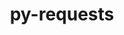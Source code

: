 ---
title: "py-requests"
layout: cache
categories: [package, develop]
meta: {"compilers": ["apple-clang@=16.0.0", "gcc@=11.1.0", "gcc@=11.4.0", "gcc@=13.2.0", "gcc@=7.3.1", "gcc@=9.4.0", "oneapi@=2024.2.1"], "num_specs": 158, "num_specs_by_stack": {"aws-isc": 1, "aws-isc-aarch64": 1, "data-vis-sdk": 6, "e4s": 24, "e4s-neoverse-v2": 17, "e4s-neoverse_v1": 15, "e4s-oneapi": 35, "e4s-power": 5, "ml-darwin-aarch64-mps": 6, "ml-linux-aarch64-cpu": 24, "ml-linux-aarch64-cuda": 24, "ml-linux-x86_64-cpu": 24, "ml-linux-x86_64-cuda": 24, "ml-linux-x86_64-rocm": 18, "root": 158}, "oss": ["amzn2", "sequoia", "ubuntu20.04", "ubuntu22.04", "ubuntu24.04"], "platforms": ["darwin", "linux"], "stacks": ["aws-isc", "aws-isc-aarch64", "data-vis-sdk", "e4s", "e4s-neoverse-v2", "e4s-neoverse_v1", "e4s-oneapi", "e4s-power", "ml-darwin-aarch64-mps", "ml-linux-aarch64-cpu", "ml-linux-aarch64-cuda", "ml-linux-x86_64-cpu", "ml-linux-x86_64-cuda", "ml-linux-x86_64-rocm", "root"], "targets": ["aarch64", "neoverse_v1", "neoverse_v2", "ppc64le", "x86_64_v3"], "versions": ["2.32.3"]}
spec_details: [{"compiler": "gcc@=11.4.0", "hash": "22qqkxc5n54hpgm7qilo6wixyyr5ikqd", "os": "ubuntu22.04", "platform": "linux", "size": "-", "stacks": ["e4s", "root"], "target": "x86_64_v3", "variants": ["build_system=python_pip", "~socks"], "versions": ["2.32.3"]}, {"compiler": "gcc@=11.4.0", "hash": "24lhwohvh74gymjs4lbeb656kohkkudr", "os": "ubuntu22.04", "platform": "linux", "size": "-", "stacks": ["e4s-neoverse_v1", "root"], "target": "neoverse_v1", "variants": ["build_system=python_pip", "~socks"], "versions": ["2.32.3"]}, {"compiler": "gcc@=13.2.0", "hash": "2iwd32bdvfpem7c6uiidm4cctgc33iuz", "os": "ubuntu24.04", "platform": "linux", "size": "-", "stacks": ["ml-linux-x86_64-cpu", "ml-linux-x86_64-cuda", "ml-linux-x86_64-rocm", "root"], "target": "x86_64_v3", "variants": ["build_system=python_pip", "~socks"], "versions": ["2.32.3"]}, {"compiler": "gcc@=11.4.0", "hash": "2jqusddzqibbljm3spavbmvjfd6jo4fu", "os": "ubuntu22.04", "platform": "linux", "size": "-", "stacks": ["e4s-neoverse-v2", "root"], "target": "neoverse_v2", "variants": ["build_system=python_pip", "~socks"], "versions": ["2.32.3"]}, {"compiler": "gcc@=11.1.0", "hash": "2ju4gwcefsjseyxvl7ph5q3sbraidzvc", "os": "ubuntu20.04", "platform": "linux", "size": "-", "stacks": ["data-vis-sdk", "root"], "target": "x86_64_v3", "variants": ["build_system=python_pip", "~socks"], "versions": ["2.32.3"]}, {"compiler": "gcc@=9.4.0", "hash": "2k56jlmukpl4kxyv37d5mak3iupsma5q", "os": "ubuntu20.04", "platform": "linux", "size": "-", "stacks": ["e4s-power", "root"], "target": "ppc64le", "variants": ["build_system=python_pip", "~socks"], "versions": ["2.32.3"]}, {"compiler": "gcc@=11.4.0", "hash": "2txur4q3c3o5h73uubrlzye4ig2ibanq", "os": "ubuntu22.04", "platform": "linux", "size": "-", "stacks": ["e4s", "root"], "target": "x86_64_v3", "variants": ["build_system=python_pip", "~socks"], "versions": ["2.32.3"]}, {"compiler": "apple-clang@=16.0.0", "hash": "2ykqegzrpw5oberxk5ord64tuso44qyk", "os": "sequoia", "platform": "darwin", "size": "-", "stacks": ["ml-darwin-aarch64-mps", "root"], "target": "aarch64", "variants": ["build_system=python_pip", "~socks"], "versions": ["2.32.3"]}, {"compiler": "gcc@=11.4.0", "hash": "3aptem6ul67flxwoz2nicrf7ntxxa4jm", "os": "ubuntu22.04", "platform": "linux", "size": "-", "stacks": ["e4s", "root"], "target": "x86_64_v3", "variants": ["build_system=python_pip", "~socks"], "versions": ["2.32.3"]}, {"compiler": "gcc@=13.2.0", "hash": "3ensrgemouixqv6eekxos6i4nt6ezexz", "os": "ubuntu24.04", "platform": "linux", "size": "-", "stacks": ["ml-linux-x86_64-cpu", "ml-linux-x86_64-cuda", "ml-linux-x86_64-rocm", "root"], "target": "x86_64_v3", "variants": ["build_system=python_pip", "~socks"], "versions": ["2.32.3"]}, {"compiler": "gcc@=13.2.0", "hash": "3fhio6ytj4qfsljnu6op7b6c4vy2o5xs", "os": "ubuntu24.04", "platform": "linux", "size": "-", "stacks": ["ml-linux-aarch64-cpu", "ml-linux-aarch64-cuda", "root"], "target": "aarch64", "variants": ["build_system=python_pip", "~socks"], "versions": ["2.32.3"]}, {"compiler": "oneapi@=2024.2.1", "hash": "3vohzv23r73rs5mascpmukscmw46dv7r", "os": "ubuntu22.04", "platform": "linux", "size": "-", "stacks": ["e4s-oneapi", "root"], "target": "x86_64_v3", "variants": ["build_system=python_pip", "~socks"], "versions": ["2.32.3"]}, {"compiler": "gcc@=13.2.0", "hash": "3ybnngjhia5rkn4aabxxizhitb2srp3m", "os": "ubuntu24.04", "platform": "linux", "size": "-", "stacks": ["ml-linux-aarch64-cpu", "ml-linux-aarch64-cuda", "root"], "target": "aarch64", "variants": ["build_system=python_pip", "~socks"], "versions": ["2.32.3"]}, {"compiler": "gcc@=13.2.0", "hash": "4uevmybr5nfsamrhvlzxuhycxop5gwjy", "os": "ubuntu24.04", "platform": "linux", "size": "-", "stacks": ["ml-linux-aarch64-cpu", "ml-linux-aarch64-cuda", "root"], "target": "aarch64", "variants": ["build_system=python_pip", "~socks"], "versions": ["2.32.3"]}, {"compiler": "gcc@=11.4.0", "hash": "4yumyawqsldsn3easismnnmqbjqq4fez", "os": "ubuntu22.04", "platform": "linux", "size": "-", "stacks": ["e4s-neoverse_v1", "root"], "target": "neoverse_v1", "variants": ["build_system=python_pip", "~socks"], "versions": ["2.32.3"]}, {"compiler": "gcc@=13.2.0", "hash": "5a3iwdniocqb4srfb7tlsjozflx2ann3", "os": "ubuntu24.04", "platform": "linux", "size": "-", "stacks": ["ml-linux-aarch64-cpu", "ml-linux-aarch64-cuda", "root"], "target": "aarch64", "variants": ["build_system=python_pip", "~socks"], "versions": ["2.32.3"]}, {"compiler": "gcc@=13.2.0", "hash": "5bek6lnkzafsza65stgnarovd6io7rzm", "os": "ubuntu24.04", "platform": "linux", "size": "-", "stacks": ["ml-linux-aarch64-cpu", "ml-linux-aarch64-cuda", "root"], "target": "aarch64", "variants": ["build_system=python_pip", "~socks"], "versions": ["2.32.3"]}, {"compiler": "gcc@=11.4.0", "hash": "5j3trjkkjbr3p6wrlxal3krxnd5aa44r", "os": "ubuntu22.04", "platform": "linux", "size": "-", "stacks": ["e4s-neoverse_v1", "root"], "target": "neoverse_v1", "variants": ["build_system=python_pip", "~socks"], "versions": ["2.32.3"]}, {"compiler": "gcc@=13.2.0", "hash": "5krldwlto5ksmpduonwaij43cvxbgw2x", "os": "ubuntu24.04", "platform": "linux", "size": "-", "stacks": ["ml-linux-aarch64-cpu", "ml-linux-aarch64-cuda", "root"], "target": "aarch64", "variants": ["build_system=python_pip", "~socks"], "versions": ["2.32.3"]}, {"compiler": "gcc@=13.2.0", "hash": "5xkplcazdgwfjyv5rzolmr4fofvk264b", "os": "ubuntu24.04", "platform": "linux", "size": "-", "stacks": ["ml-linux-x86_64-cpu", "ml-linux-x86_64-cuda", "ml-linux-x86_64-rocm", "root"], "target": "x86_64_v3", "variants": ["build_system=python_pip", "~socks"], "versions": ["2.32.3"]}, {"compiler": "oneapi@=2024.2.1", "hash": "6bvzyk6rn5c6aoqzyg6fsb4lnhux4pef", "os": "ubuntu22.04", "platform": "linux", "size": "-", "stacks": ["e4s-oneapi", "root"], "target": "x86_64_v3", "variants": ["build_system=python_pip", "~socks"], "versions": ["2.32.3"]}, {"compiler": "gcc@=11.4.0", "hash": "6gpr6tcbbccqk7yj2hnx5daes5fhorac", "os": "ubuntu22.04", "platform": "linux", "size": "-", "stacks": ["e4s-neoverse-v2", "root"], "target": "neoverse_v2", "variants": ["build_system=python_pip", "~socks"], "versions": ["2.32.3"]}, {"compiler": "oneapi@=2024.2.1", "hash": "6hyvw4a43voa2cwbvsb5iq4o5lgla5cj", "os": "ubuntu22.04", "platform": "linux", "size": "-", "stacks": ["e4s-oneapi", "root"], "target": "x86_64_v3", "variants": ["build_system=python_pip", "~socks"], "versions": ["2.32.3"]}, {"compiler": "gcc@=13.2.0", "hash": "6ml4tt4p6id2bvcfthkoeuxqo6qwzjpp", "os": "ubuntu24.04", "platform": "linux", "size": "-", "stacks": ["ml-linux-x86_64-cpu", "ml-linux-x86_64-cuda", "ml-linux-x86_64-rocm", "root"], "target": "x86_64_v3", "variants": ["build_system=python_pip", "~socks"], "versions": ["2.32.3"]}, {"compiler": "gcc@=13.2.0", "hash": "6mn4ywrfca56tksu37eb4snt4sqsy2is", "os": "ubuntu24.04", "platform": "linux", "size": "-", "stacks": ["ml-linux-x86_64-cpu", "ml-linux-x86_64-cuda", "ml-linux-x86_64-rocm", "root"], "target": "x86_64_v3", "variants": ["build_system=python_pip", "~socks"], "versions": ["2.32.3"]}, {"compiler": "gcc@=11.4.0", "hash": "6whk6azumwwhyjfosghznrqqaeyrepli", "os": "ubuntu22.04", "platform": "linux", "size": "-", "stacks": ["e4s-neoverse-v2", "root"], "target": "neoverse_v2", "variants": ["build_system=python_pip", "~socks"], "versions": ["2.32.3"]}, {"compiler": "oneapi@=2024.2.1", "hash": "73yl32oixdujacjl4eofkf45x2rl7heq", "os": "ubuntu22.04", "platform": "linux", "size": "-", "stacks": ["e4s-oneapi", "root"], "target": "x86_64_v3", "variants": ["build_system=python_pip", "~socks"], "versions": ["2.32.3"]}, {"compiler": "gcc@=11.4.0", "hash": "77exxavjxw54t4f5njxbcag2ap6dcmoj", "os": "ubuntu22.04", "platform": "linux", "size": "-", "stacks": ["e4s-neoverse-v2", "root"], "target": "neoverse_v2", "variants": ["build_system=python_pip", "~socks"], "versions": ["2.32.3"]}, {"compiler": "oneapi@=2024.2.1", "hash": "7npcact5sojqquney6nzzir2qeqi5uly", "os": "ubuntu22.04", "platform": "linux", "size": "-", "stacks": ["e4s-oneapi", "root"], "target": "x86_64_v3", "variants": ["build_system=python_pip", "~socks"], "versions": ["2.32.3"]}, {"compiler": "oneapi@=2024.2.1", "hash": "7olye6ukvzm2wtzcdjgcg5afqina6z7w", "os": "ubuntu22.04", "platform": "linux", "size": "-", "stacks": ["e4s-oneapi", "root"], "target": "x86_64_v3", "variants": ["build_system=python_pip", "~socks"], "versions": ["2.32.3"]}, {"compiler": "oneapi@=2024.2.1", "hash": "7uryyqcqqvcbt3pmoo232ma5zcow3wn6", "os": "ubuntu22.04", "platform": "linux", "size": "-", "stacks": ["e4s-oneapi", "root"], "target": "x86_64_v3", "variants": ["build_system=python_pip", "~socks"], "versions": ["2.32.3"]}, {"compiler": "gcc@=9.4.0", "hash": "7z64pt5lcbbbz4ba3v5muwz4npfmf5xq", "os": "ubuntu20.04", "platform": "linux", "size": "-", "stacks": ["e4s-power", "root"], "target": "ppc64le", "variants": ["build_system=python_pip", "~socks"], "versions": ["2.32.3"]}, {"compiler": "gcc@=13.2.0", "hash": "a3zigtiv5lnyklj6zaemepgsxbxw52wt", "os": "ubuntu24.04", "platform": "linux", "size": "-", "stacks": ["ml-linux-aarch64-cpu", "ml-linux-aarch64-cuda", "root"], "target": "aarch64", "variants": ["build_system=python_pip", "~socks"], "versions": ["2.32.3"]}, {"compiler": "oneapi@=2024.2.1", "hash": "aezks7k6yibxyyjap5ib6k5azk6xamtc", "os": "ubuntu22.04", "platform": "linux", "size": "-", "stacks": ["e4s-oneapi", "root"], "target": "x86_64_v3", "variants": ["build_system=python_pip", "~socks"], "versions": ["2.32.3"]}, {"compiler": "gcc@=13.2.0", "hash": "afz32ihpjaotdzvq4owhh6nhjzlspeih", "os": "ubuntu24.04", "platform": "linux", "size": "-", "stacks": ["ml-linux-x86_64-cpu", "ml-linux-x86_64-cuda", "root"], "target": "x86_64_v3", "variants": ["build_system=python_pip", "~socks"], "versions": ["2.32.3"]}, {"compiler": "gcc@=13.2.0", "hash": "agujzicdri2d6rz4xirquja2rlwsr7ko", "os": "ubuntu24.04", "platform": "linux", "size": "-", "stacks": ["ml-linux-aarch64-cpu", "ml-linux-aarch64-cuda", "root"], "target": "aarch64", "variants": ["build_system=python_pip", "~socks"], "versions": ["2.32.3"]}, {"compiler": "gcc@=13.2.0", "hash": "ajxz2ipaucjk4fphebqmkju2f4imsj3a", "os": "ubuntu24.04", "platform": "linux", "size": "-", "stacks": ["ml-linux-x86_64-cpu", "ml-linux-x86_64-cuda", "ml-linux-x86_64-rocm", "root"], "target": "x86_64_v3", "variants": ["build_system=python_pip", "~socks"], "versions": ["2.32.3"]}, {"compiler": "gcc@=11.4.0", "hash": "apfi5skwxyyacwtbm7ycrjfpfux7lmov", "os": "ubuntu22.04", "platform": "linux", "size": "-", "stacks": ["e4s", "root"], "target": "x86_64_v3", "variants": ["build_system=python_pip", "~socks"], "versions": ["2.32.3"]}, {"compiler": "gcc@=11.4.0", "hash": "b5nlgepfjmou2ou4irujihv5dehvwaae", "os": "ubuntu22.04", "platform": "linux", "size": "-", "stacks": ["e4s", "root"], "target": "x86_64_v3", "variants": ["build_system=python_pip", "~socks"], "versions": ["2.32.3"]}, {"compiler": "gcc@=13.2.0", "hash": "b6dqtch6lpy5bbuideegngw7me7pohsb", "os": "ubuntu24.04", "platform": "linux", "size": "-", "stacks": ["ml-linux-aarch64-cpu", "ml-linux-aarch64-cuda", "root"], "target": "aarch64", "variants": ["build_system=python_pip", "~socks"], "versions": ["2.32.3"]}, {"compiler": "gcc@=11.4.0", "hash": "bk4ojhhbdtfb6qpun76qxnuoadltvsl5", "os": "ubuntu22.04", "platform": "linux", "size": "-", "stacks": ["e4s-neoverse_v1", "root"], "target": "neoverse_v1", "variants": ["build_system=python_pip", "~socks"], "versions": ["2.32.3"]}, {"compiler": "gcc@=11.1.0", "hash": "bqrmca4ubpoc7cxits3l5s36prkdre4v", "os": "ubuntu20.04", "platform": "linux", "size": "-", "stacks": ["data-vis-sdk", "root"], "target": "x86_64_v3", "variants": ["build_system=python_pip", "~socks"], "versions": ["2.32.3"]}, {"compiler": "oneapi@=2024.2.1", "hash": "ca2vdxaqnpp2esp4e7rmdbyzeq5ii762", "os": "ubuntu22.04", "platform": "linux", "size": "-", "stacks": ["e4s-oneapi", "root"], "target": "x86_64_v3", "variants": ["build_system=python_pip", "~socks"], "versions": ["2.32.3"]}, {"compiler": "gcc@=11.4.0", "hash": "cen2uukgh2vzqxfjal2raqqaarghkiw5", "os": "ubuntu22.04", "platform": "linux", "size": "-", "stacks": ["e4s", "root"], "target": "x86_64_v3", "variants": ["build_system=python_pip", "~socks"], "versions": ["2.32.3"]}, {"compiler": "gcc@=13.2.0", "hash": "ciz3lot33pfyhw4myecfrzqjwlbqz62j", "os": "ubuntu24.04", "platform": "linux", "size": "-", "stacks": ["ml-linux-x86_64-cpu", "ml-linux-x86_64-cuda", "root"], "target": "x86_64_v3", "variants": ["build_system=python_pip", "~socks"], "versions": ["2.32.3"]}, {"compiler": "gcc@=11.4.0", "hash": "cq3pragvtwktu6hwu2j3zzfdwzzbxu4p", "os": "ubuntu22.04", "platform": "linux", "size": "-", "stacks": ["e4s", "root"], "target": "x86_64_v3", "variants": ["build_system=python_pip", "~socks"], "versions": ["2.32.3"]}, {"compiler": "apple-clang@=16.0.0", "hash": "cx7p3r4nqrosd6dyphcjnhj53pddobpc", "os": "sequoia", "platform": "darwin", "size": "-", "stacks": ["ml-darwin-aarch64-mps", "root"], "target": "aarch64", "variants": ["build_system=python_pip", "~socks"], "versions": ["2.32.3"]}, {"compiler": "gcc@=13.2.0", "hash": "da3f2esxnbray34zj5bmrdor3iksl7if", "os": "ubuntu24.04", "platform": "linux", "size": "-", "stacks": ["ml-linux-x86_64-cpu", "ml-linux-x86_64-cuda", "ml-linux-x86_64-rocm", "root"], "target": "x86_64_v3", "variants": ["build_system=python_pip", "~socks"], "versions": ["2.32.3"]}, {"compiler": "gcc@=11.4.0", "hash": "dgbgagzezlrncyazrhql7cxnhbjael5c", "os": "ubuntu22.04", "platform": "linux", "size": "-", "stacks": ["e4s-neoverse-v2", "root"], "target": "neoverse_v2", "variants": ["build_system=python_pip", "~socks"], "versions": ["2.32.3"]}, {"compiler": "oneapi@=2024.2.1", "hash": "dgs6r3u33q5y4usrx2cewnu5pqzm4miz", "os": "ubuntu22.04", "platform": "linux", "size": "-", "stacks": ["e4s-oneapi", "root"], "target": "x86_64_v3", "variants": ["build_system=python_pip", "~socks"], "versions": ["2.32.3"]}, {"compiler": "gcc@=13.2.0", "hash": "dhinkkrkfuy3zehts4kdmoo2ihjb5in6", "os": "ubuntu24.04", "platform": "linux", "size": "-", "stacks": ["ml-linux-aarch64-cpu", "ml-linux-aarch64-cuda", "root"], "target": "aarch64", "variants": ["build_system=python_pip", "~socks"], "versions": ["2.32.3"]}, {"compiler": "gcc@=13.2.0", "hash": "dqefjidf4h2hdqjvwupw72tljrfa2ths", "os": "ubuntu24.04", "platform": "linux", "size": "-", "stacks": ["ml-linux-aarch64-cpu", "ml-linux-aarch64-cuda", "root"], "target": "aarch64", "variants": ["build_system=python_pip", "~socks"], "versions": ["2.32.3"]}, {"compiler": "gcc@=13.2.0", "hash": "dtdmmlu5edavv5mflfgnein2jotnzdfo", "os": "ubuntu24.04", "platform": "linux", "size": "-", "stacks": ["ml-linux-x86_64-cpu", "ml-linux-x86_64-cuda", "root"], "target": "x86_64_v3", "variants": ["build_system=python_pip", "~socks"], "versions": ["2.32.3"]}, {"compiler": "gcc@=11.4.0", "hash": "duuyuihjgsng77pdsnot3avsuhqufwla", "os": "ubuntu22.04", "platform": "linux", "size": "-", "stacks": ["e4s-neoverse-v2", "root"], "target": "neoverse_v2", "variants": ["build_system=python_pip", "~socks"], "versions": ["2.32.3"]}, {"compiler": "gcc@=11.4.0", "hash": "dyb5mvyvi5idid3e45jhzbwftynqnspo", "os": "ubuntu22.04", "platform": "linux", "size": "-", "stacks": ["e4s-neoverse-v2", "root"], "target": "neoverse_v2", "variants": ["build_system=python_pip", "~socks"], "versions": ["2.32.3"]}, {"compiler": "gcc@=11.4.0", "hash": "eagcoo3kx4gzx67my6np4bqk6asrj4ir", "os": "ubuntu22.04", "platform": "linux", "size": "-", "stacks": ["e4s", "root"], "target": "x86_64_v3", "variants": ["build_system=python_pip", "~socks"], "versions": ["2.32.3"]}, {"compiler": "gcc@=11.4.0", "hash": "ebykuxhtdl3fru73e6uuz5232quuzq4s", "os": "ubuntu22.04", "platform": "linux", "size": "-", "stacks": ["e4s", "root"], "target": "x86_64_v3", "variants": ["build_system=python_pip", "~socks"], "versions": ["2.32.3"]}, {"compiler": "gcc@=11.4.0", "hash": "efl5yr7fu65dmdtim4zlygzhlkhj6mxr", "os": "ubuntu22.04", "platform": "linux", "size": "-", "stacks": ["e4s", "root"], "target": "x86_64_v3", "variants": ["build_system=python_pip", "~socks"], "versions": ["2.32.3"]}, {"compiler": "gcc@=13.2.0", "hash": "eirliwabbcemdbcm35k72su4ickotrfw", "os": "ubuntu24.04", "platform": "linux", "size": "-", "stacks": ["ml-linux-aarch64-cpu", "ml-linux-aarch64-cuda", "root"], "target": "aarch64", "variants": ["build_system=python_pip", "~socks"], "versions": ["2.32.3"]}, {"compiler": "gcc@=13.2.0", "hash": "ekjvhhhsfbfbjat77zudchiz2slwdbhs", "os": "ubuntu24.04", "platform": "linux", "size": "-", "stacks": ["ml-linux-aarch64-cpu", "ml-linux-aarch64-cuda", "root"], "target": "aarch64", "variants": ["build_system=python_pip", "~socks"], "versions": ["2.32.3"]}, {"compiler": "oneapi@=2024.2.1", "hash": "f2ucfxbdycrve325nk554r5bqmgbtdbn", "os": "ubuntu22.04", "platform": "linux", "size": "-", "stacks": ["e4s-oneapi", "root"], "target": "x86_64_v3", "variants": ["build_system=python_pip", "~socks"], "versions": ["2.32.3"]}, {"compiler": "gcc@=11.4.0", "hash": "fiokmdz7toxgdnskqaaekb2usfnzpf4y", "os": "ubuntu22.04", "platform": "linux", "size": "-", "stacks": ["e4s-neoverse-v2", "root"], "target": "neoverse_v2", "variants": ["build_system=python_pip", "~socks"], "versions": ["2.32.3"]}, {"compiler": "gcc@=11.4.0", "hash": "fjzknawfa7v5vrfb2y64g3edgfaybtbs", "os": "ubuntu22.04", "platform": "linux", "size": "-", "stacks": ["e4s", "root"], "target": "x86_64_v3", "variants": ["build_system=python_pip", "~socks"], "versions": ["2.32.3"]}, {"compiler": "gcc@=11.4.0", "hash": "flwvvymvfnqfl27j2o5ikpferoxb4hjc", "os": "ubuntu22.04", "platform": "linux", "size": "-", "stacks": ["e4s", "root"], "target": "x86_64_v3", "variants": ["build_system=python_pip", "~socks"], "versions": ["2.32.3"]}, {"compiler": "oneapi@=2024.2.1", "hash": "gp2kbwbf2r7kciaoe425k5wcetzzg5id", "os": "ubuntu22.04", "platform": "linux", "size": "-", "stacks": ["e4s-oneapi", "root"], "target": "x86_64_v3", "variants": ["build_system=python_pip", "~socks"], "versions": ["2.32.3"]}, {"compiler": "gcc@=11.1.0", "hash": "h5bchfe5cyyggl2zxexuk2wtks2ivrsy", "os": "ubuntu20.04", "platform": "linux", "size": "-", "stacks": ["data-vis-sdk", "root"], "target": "x86_64_v3", "variants": ["build_system=python_pip", "~socks"], "versions": ["2.32.3"]}, {"compiler": "gcc@=13.2.0", "hash": "hlclrpsmux5xc6c7jdqnuyd3ce3wowrs", "os": "ubuntu24.04", "platform": "linux", "size": "-", "stacks": ["ml-linux-aarch64-cpu", "ml-linux-aarch64-cuda", "root"], "target": "aarch64", "variants": ["build_system=python_pip", "~socks"], "versions": ["2.32.3"]}, {"compiler": "gcc@=11.4.0", "hash": "hthxgtop2qs43vsydehnjtqfcsylj47z", "os": "ubuntu22.04", "platform": "linux", "size": "-", "stacks": ["e4s-neoverse-v2", "root"], "target": "neoverse_v2", "variants": ["build_system=python_pip", "~socks"], "versions": ["2.32.3"]}, {"compiler": "apple-clang@=16.0.0", "hash": "hxiym5g5l2byzs5gnmkgl5fouueciomd", "os": "sequoia", "platform": "darwin", "size": "-", "stacks": ["ml-darwin-aarch64-mps", "root"], "target": "aarch64", "variants": ["build_system=python_pip", "~socks"], "versions": ["2.32.3"]}, {"compiler": "gcc@=7.3.1", "hash": "i3efqvyevzt3qs43khldtehnwd7nevy7", "os": "amzn2", "platform": "linux", "size": "-", "stacks": ["aws-isc-aarch64", "root"], "target": "aarch64", "variants": ["build_system=python_pip", "~socks"], "versions": ["2.32.3"]}, {"compiler": "gcc@=13.2.0", "hash": "i6ly2toghobzobw3ly4peapve2cufzzk", "os": "ubuntu24.04", "platform": "linux", "size": "-", "stacks": ["ml-linux-x86_64-cpu", "ml-linux-x86_64-cuda", "ml-linux-x86_64-rocm", "root"], "target": "x86_64_v3", "variants": ["build_system=python_pip", "~socks"], "versions": ["2.32.3"]}, {"compiler": "oneapi@=2024.2.1", "hash": "ict6mukbksyuszooyx3nle5tnsyzmhap", "os": "ubuntu22.04", "platform": "linux", "size": "-", "stacks": ["e4s-oneapi", "root"], "target": "x86_64_v3", "variants": ["build_system=python_pip", "~socks"], "versions": ["2.32.3"]}, {"compiler": "oneapi@=2024.2.1", "hash": "ij6ro3wl3vph4vsxaf2aj3ado7mdagxz", "os": "ubuntu22.04", "platform": "linux", "size": "-", "stacks": ["e4s-oneapi", "root"], "target": "x86_64_v3", "variants": ["build_system=python_pip", "~socks"], "versions": ["2.32.3"]}, {"compiler": "gcc@=11.4.0", "hash": "il65a52f7u2v767s7awmq4nhfo2adbqu", "os": "ubuntu22.04", "platform": "linux", "size": "-", "stacks": ["e4s-neoverse_v1", "root"], "target": "neoverse_v1", "variants": ["build_system=python_pip", "~socks"], "versions": ["2.32.3"]}, {"compiler": "gcc@=11.4.0", "hash": "irpsymrrooq7tqkivhd2ziqsfk7mtw6o", "os": "ubuntu22.04", "platform": "linux", "size": "-", "stacks": ["e4s", "root"], "target": "x86_64_v3", "variants": ["build_system=python_pip", "~socks"], "versions": ["2.32.3"]}, {"compiler": "gcc@=11.4.0", "hash": "iyq2kwek3r2u6in65ttqjizxjlgd3l3j", "os": "ubuntu22.04", "platform": "linux", "size": "-", "stacks": ["e4s-neoverse_v1", "root"], "target": "neoverse_v1", "variants": ["build_system=python_pip", "~socks"], "versions": ["2.32.3"]}, {"compiler": "gcc@=11.1.0", "hash": "izn75oqdkscjnws7ajr7q5ivrtqgedx2", "os": "ubuntu20.04", "platform": "linux", "size": "-", "stacks": ["data-vis-sdk", "root"], "target": "x86_64_v3", "variants": ["build_system=python_pip", "~socks"], "versions": ["2.32.3"]}, {"compiler": "gcc@=13.2.0", "hash": "j3e2wlzhruhyrqngmyfqdgxdrtrkkhd2", "os": "ubuntu24.04", "platform": "linux", "size": "-", "stacks": ["ml-linux-aarch64-cpu", "ml-linux-aarch64-cuda", "root"], "target": "aarch64", "variants": ["build_system=python_pip", "~socks"], "versions": ["2.32.3"]}, {"compiler": "gcc@=11.4.0", "hash": "j65ymc3ba7a6kpcmnld6tpgbbf6q722n", "os": "ubuntu22.04", "platform": "linux", "size": "-", "stacks": ["e4s-neoverse-v2", "root"], "target": "neoverse_v2", "variants": ["build_system=python_pip", "~socks"], "versions": ["2.32.3"]}, {"compiler": "gcc@=11.4.0", "hash": "jhf6ygwqdam6z4wadnvewexwvkvbteo2", "os": "ubuntu22.04", "platform": "linux", "size": "-", "stacks": ["e4s", "root"], "target": "x86_64_v3", "variants": ["build_system=python_pip", "~socks"], "versions": ["2.32.3"]}, {"compiler": "oneapi@=2024.2.1", "hash": "jpha2he5vq7l7jjnoikx6npv6iik3lir", "os": "ubuntu22.04", "platform": "linux", "size": "-", "stacks": ["e4s-oneapi", "root"], "target": "x86_64_v3", "variants": ["build_system=python_pip", "~socks"], "versions": ["2.32.3"]}, {"compiler": "gcc@=11.4.0", "hash": "jtih5hkgffzoxpuryscbr4c3ggq7io5x", "os": "ubuntu22.04", "platform": "linux", "size": "-", "stacks": ["e4s-neoverse_v1", "root"], "target": "neoverse_v1", "variants": ["build_system=python_pip", "~socks"], "versions": ["2.32.3"]}, {"compiler": "gcc@=13.2.0", "hash": "jtyssdwsbolxyc5scysax7rlfdscaf3q", "os": "ubuntu24.04", "platform": "linux", "size": "-", "stacks": ["ml-linux-x86_64-cpu", "ml-linux-x86_64-cuda", "ml-linux-x86_64-rocm", "root"], "target": "x86_64_v3", "variants": ["build_system=python_pip", "~socks"], "versions": ["2.32.3"]}, {"compiler": "gcc@=11.4.0", "hash": "k2rqmibwv2ccpls5bytc2tozoasda67h", "os": "ubuntu22.04", "platform": "linux", "size": "-", "stacks": ["e4s", "root"], "target": "x86_64_v3", "variants": ["build_system=python_pip", "~socks"], "versions": ["2.32.3"]}, {"compiler": "gcc@=11.1.0", "hash": "kedsrzzpcrup2l4z2vjxoun5nk5bd6og", "os": "ubuntu20.04", "platform": "linux", "size": "-", "stacks": ["data-vis-sdk", "root"], "target": "x86_64_v3", "variants": ["build_system=python_pip", "~socks"], "versions": ["2.32.3"]}, {"compiler": "gcc@=13.2.0", "hash": "khqkdt6bch3fr6cargf7jkut3veox75y", "os": "ubuntu24.04", "platform": "linux", "size": "-", "stacks": ["ml-linux-aarch64-cpu", "ml-linux-aarch64-cuda", "root"], "target": "aarch64", "variants": ["build_system=python_pip", "~socks"], "versions": ["2.32.3"]}, {"compiler": "oneapi@=2024.2.1", "hash": "kk23vpxsdtvnarczx4m3gocael5f5flz", "os": "ubuntu22.04", "platform": "linux", "size": "-", "stacks": ["e4s-oneapi", "root"], "target": "x86_64_v3", "variants": ["build_system=python_pip", "~socks"], "versions": ["2.32.3"]}, {"compiler": "gcc@=13.2.0", "hash": "lhpetge5fpecm4qadihyjfaebgzylnub", "os": "ubuntu24.04", "platform": "linux", "size": "-", "stacks": ["ml-linux-x86_64-cpu", "ml-linux-x86_64-cuda", "root"], "target": "x86_64_v3", "variants": ["build_system=python_pip", "~socks"], "versions": ["2.32.3"]}, {"compiler": "oneapi@=2024.2.1", "hash": "lkxk3skhpseekvvix3ono5foniqwipxx", "os": "ubuntu22.04", "platform": "linux", "size": "-", "stacks": ["e4s-oneapi", "root"], "target": "x86_64_v3", "variants": ["build_system=python_pip", "~socks"], "versions": ["2.32.3"]}, {"compiler": "gcc@=11.4.0", "hash": "llnt7v65mxmrtig3lixle7co5pdofgff", "os": "ubuntu22.04", "platform": "linux", "size": "-", "stacks": ["e4s-neoverse-v2", "root"], "target": "neoverse_v2", "variants": ["build_system=python_pip", "~socks"], "versions": ["2.32.3"]}, {"compiler": "gcc@=11.4.0", "hash": "lx2oe3w4ni3qun5sffdoddl7qornutxp", "os": "ubuntu22.04", "platform": "linux", "size": "-", "stacks": ["e4s-neoverse_v1", "root"], "target": "neoverse_v1", "variants": ["build_system=python_pip", "~socks"], "versions": ["2.32.3"]}, {"compiler": "gcc@=11.4.0", "hash": "lxjdw7h4ametwhgxbzeihlvdy4cts5d3", "os": "ubuntu22.04", "platform": "linux", "size": "-", "stacks": ["e4s", "root"], "target": "x86_64_v3", "variants": ["build_system=python_pip", "~socks"], "versions": ["2.32.3"]}, {"compiler": "oneapi@=2024.2.1", "hash": "m44xlham5seboyr2ivihz45dbawug2ym", "os": "ubuntu22.04", "platform": "linux", "size": "-", "stacks": ["e4s-oneapi", "root"], "target": "x86_64_v3", "variants": ["build_system=python_pip", "~socks"], "versions": ["2.32.3"]}, {"compiler": "gcc@=11.4.0", "hash": "m4hmpdewk7jvcutuy7uymd6w6vl5tkfr", "os": "ubuntu22.04", "platform": "linux", "size": "-", "stacks": ["e4s", "root"], "target": "x86_64_v3", "variants": ["build_system=python_pip", "~socks"], "versions": ["2.32.3"]}, {"compiler": "gcc@=11.4.0", "hash": "m524vzhojzf3464cebrimux2b7y37err", "os": "ubuntu22.04", "platform": "linux", "size": "-", "stacks": ["e4s", "root"], "target": "x86_64_v3", "variants": ["build_system=python_pip", "~socks"], "versions": ["2.32.3"]}, {"compiler": "gcc@=9.4.0", "hash": "mminpfsbsykpp54ksaozcsl52w4b6hmd", "os": "ubuntu20.04", "platform": "linux", "size": "-", "stacks": ["e4s-power", "root"], "target": "ppc64le", "variants": ["build_system=python_pip", "~socks"], "versions": ["2.32.3"]}, {"compiler": "gcc@=11.4.0", "hash": "mrjtwe5fshr4quh35kjqodzoz272qe6d", "os": "ubuntu22.04", "platform": "linux", "size": "-", "stacks": ["e4s-neoverse-v2", "root"], "target": "neoverse_v2", "variants": ["build_system=python_pip", "~socks"], "versions": ["2.32.3"]}, {"compiler": "oneapi@=2024.2.1", "hash": "mwck2rviyfb5b55cd66whtco3lxaqfuj", "os": "ubuntu22.04", "platform": "linux", "size": "-", "stacks": ["e4s-oneapi", "root"], "target": "x86_64_v3", "variants": ["build_system=python_pip", "~socks"], "versions": ["2.32.3"]}, {"compiler": "gcc@=13.2.0", "hash": "n234npnpwb4pwrbk2sthirynlp6s6yqa", "os": "ubuntu24.04", "platform": "linux", "size": "-", "stacks": ["ml-linux-aarch64-cpu", "ml-linux-aarch64-cuda", "root"], "target": "aarch64", "variants": ["build_system=python_pip", "~socks"], "versions": ["2.32.3"]}, {"compiler": "gcc@=13.2.0", "hash": "nksdapmiacohtpyp3xc7vrcg6bi6evvm", "os": "ubuntu24.04", "platform": "linux", "size": "-", "stacks": ["ml-linux-x86_64-cpu", "ml-linux-x86_64-cuda", "ml-linux-x86_64-rocm", "root"], "target": "x86_64_v3", "variants": ["build_system=python_pip", "~socks"], "versions": ["2.32.3"]}, {"compiler": "oneapi@=2024.2.1", "hash": "nmuweaxb36qc2n2y3cpgqzqw4dsck7ew", "os": "ubuntu22.04", "platform": "linux", "size": "-", "stacks": ["e4s-oneapi", "root"], "target": "x86_64_v3", "variants": ["build_system=python_pip", "~socks"], "versions": ["2.32.3"]}, {"compiler": "gcc@=11.4.0", "hash": "nqwsihjsvmhilcexkkl6tmrrqxzi2wne", "os": "ubuntu22.04", "platform": "linux", "size": "-", "stacks": ["e4s-neoverse-v2", "root"], "target": "neoverse_v2", "variants": ["build_system=python_pip", "~socks"], "versions": ["2.32.3"]}, {"compiler": "oneapi@=2024.2.1", "hash": "ny2ukwcqxzo6dlcjq6b6rivy3sbdkskf", "os": "ubuntu22.04", "platform": "linux", "size": "-", "stacks": ["e4s-oneapi", "root"], "target": "x86_64_v3", "variants": ["build_system=python_pip", "~socks"], "versions": ["2.32.3"]}, {"compiler": "apple-clang@=16.0.0", "hash": "nzqjdmu4pvzkd5rblkziplecwtjrqtpx", "os": "sequoia", "platform": "darwin", "size": "-", "stacks": ["ml-darwin-aarch64-mps", "root"], "target": "aarch64", "variants": ["build_system=python_pip", "~socks"], "versions": ["2.32.3"]}, {"compiler": "gcc@=13.2.0", "hash": "oa74c3n6pbnhm7ovkjsnvd3vheyh42ks", "os": "ubuntu24.04", "platform": "linux", "size": "-", "stacks": ["ml-linux-x86_64-cpu", "ml-linux-x86_64-cuda", "root"], "target": "x86_64_v3", "variants": ["build_system=python_pip", "~socks"], "versions": ["2.32.3"]}, {"compiler": "gcc@=9.4.0", "hash": "od4cesjtlzgon4avlej5xsvxet4flljv", "os": "ubuntu20.04", "platform": "linux", "size": "-", "stacks": ["e4s-power", "root"], "target": "ppc64le", "variants": ["build_system=python_pip", "~socks"], "versions": ["2.32.3"]}, {"compiler": "gcc@=7.3.1", "hash": "oj7m7ejjg3n3z27tmkbzpx54dwwedbww", "os": "amzn2", "platform": "linux", "size": "-", "stacks": ["aws-isc", "root"], "target": "x86_64_v3", "variants": ["build_system=python_pip", "~socks"], "versions": ["2.32.3"]}, {"compiler": "oneapi@=2024.2.1", "hash": "owxnd5hlo6ievlz25cfxkzof7f6mintd", "os": "ubuntu22.04", "platform": "linux", "size": "-", "stacks": ["e4s-oneapi", "root"], "target": "x86_64_v3", "variants": ["build_system=python_pip", "~socks"], "versions": ["2.32.3"]}, {"compiler": "gcc@=13.2.0", "hash": "ozn7cazgvfwykd2i6aytnpmichca547w", "os": "ubuntu24.04", "platform": "linux", "size": "-", "stacks": ["ml-linux-x86_64-cpu", "ml-linux-x86_64-cuda", "ml-linux-x86_64-rocm", "root"], "target": "x86_64_v3", "variants": ["build_system=python_pip", "~socks"], "versions": ["2.32.3"]}, {"compiler": "oneapi@=2024.2.1", "hash": "p65rx3jle2lgynmoclevdfhcwont4dcf", "os": "ubuntu22.04", "platform": "linux", "size": "-", "stacks": ["e4s-oneapi", "root"], "target": "x86_64_v3", "variants": ["build_system=python_pip", "~socks"], "versions": ["2.32.3"]}, {"compiler": "gcc@=11.4.0", "hash": "p65x2273yjvzkm7jlac5guu44tjrwjct", "os": "ubuntu22.04", "platform": "linux", "size": "-", "stacks": ["e4s-neoverse_v1", "root"], "target": "neoverse_v1", "variants": ["build_system=python_pip", "~socks"], "versions": ["2.32.3"]}, {"compiler": "oneapi@=2024.2.1", "hash": "plxbbqt5h3wkg77celcpu2l3fxbc6at2", "os": "ubuntu22.04", "platform": "linux", "size": "-", "stacks": ["e4s-oneapi", "root"], "target": "x86_64_v3", "variants": ["build_system=python_pip", "~socks"], "versions": ["2.32.3"]}, {"compiler": "oneapi@=2024.2.1", "hash": "pmm4hvs2q54k66x4tc65wgrkf33coq2i", "os": "ubuntu22.04", "platform": "linux", "size": "-", "stacks": ["e4s-oneapi", "root"], "target": "x86_64_v3", "variants": ["build_system=python_pip", "~socks"], "versions": ["2.32.3"]}, {"compiler": "gcc@=11.4.0", "hash": "pq3mx5adtezyllv5mbdrjjfhyxaocg32", "os": "ubuntu22.04", "platform": "linux", "size": "-", "stacks": ["e4s-neoverse_v1", "root"], "target": "neoverse_v1", "variants": ["build_system=python_pip", "~socks"], "versions": ["2.32.3"]}, {"compiler": "gcc@=13.2.0", "hash": "q425whc7kjqh46bjdezazw6673mareok", "os": "ubuntu24.04", "platform": "linux", "size": "-", "stacks": ["ml-linux-x86_64-cpu", "ml-linux-x86_64-cuda", "ml-linux-x86_64-rocm", "root"], "target": "x86_64_v3", "variants": ["build_system=python_pip", "~socks"], "versions": ["2.32.3"]}, {"compiler": "apple-clang@=16.0.0", "hash": "qacewopbm7h5nt2ncsndzucmy7epelwt", "os": "sequoia", "platform": "darwin", "size": "-", "stacks": ["ml-darwin-aarch64-mps", "root"], "target": "aarch64", "variants": ["build_system=python_pip", "~socks"], "versions": ["2.32.3"]}, {"compiler": "oneapi@=2024.2.1", "hash": "qp2ijesozmyyrf6cqjvo3ybhggjdaqon", "os": "ubuntu22.04", "platform": "linux", "size": "-", "stacks": ["e4s-oneapi", "root"], "target": "x86_64_v3", "variants": ["build_system=python_pip", "~socks"], "versions": ["2.32.3"]}, {"compiler": "gcc@=11.4.0", "hash": "qutohwoj5yvivpdxycg33bslijf5ga73", "os": "ubuntu22.04", "platform": "linux", "size": "-", "stacks": ["e4s-neoverse_v1", "root"], "target": "neoverse_v1", "variants": ["build_system=python_pip", "~socks"], "versions": ["2.32.3"]}, {"compiler": "gcc@=11.4.0", "hash": "rctmjjydrbx7fh23gmjzc3uqrjdyuhey", "os": "ubuntu22.04", "platform": "linux", "size": "-", "stacks": ["e4s-neoverse_v1", "root"], "target": "neoverse_v1", "variants": ["build_system=python_pip", "~socks"], "versions": ["2.32.3"]}, {"compiler": "gcc@=11.4.0", "hash": "rm33whudyg4hngfgwzsc4ozao3r3z2g4", "os": "ubuntu22.04", "platform": "linux", "size": "-", "stacks": ["e4s", "root"], "target": "x86_64_v3", "variants": ["build_system=python_pip", "~socks"], "versions": ["2.32.3"]}, {"compiler": "gcc@=11.1.0", "hash": "rnodquflmky4dmpbwtmeixfzyqi3gnqv", "os": "ubuntu20.04", "platform": "linux", "size": "-", "stacks": ["data-vis-sdk", "root"], "target": "x86_64_v3", "variants": ["build_system=python_pip", "~socks"], "versions": ["2.32.3"]}, {"compiler": "gcc@=13.2.0", "hash": "rpthrda4c6mupg7ih4335hm3fyahbixj", "os": "ubuntu24.04", "platform": "linux", "size": "-", "stacks": ["ml-linux-x86_64-cpu", "ml-linux-x86_64-cuda", "ml-linux-x86_64-rocm", "root"], "target": "x86_64_v3", "variants": ["build_system=python_pip", "~socks"], "versions": ["2.32.3"]}, {"compiler": "gcc@=11.4.0", "hash": "rqpbszbaz534i2jb2s4g7l3pysbyhlix", "os": "ubuntu22.04", "platform": "linux", "size": "-", "stacks": ["e4s", "root"], "target": "x86_64_v3", "variants": ["build_system=python_pip", "~socks"], "versions": ["2.32.3"]}, {"compiler": "gcc@=11.4.0", "hash": "rx7i7zgfjk4pvw2ajsa7gp4zfd7wgxuj", "os": "ubuntu22.04", "platform": "linux", "size": "-", "stacks": ["e4s", "root"], "target": "x86_64_v3", "variants": ["build_system=python_pip", "~socks"], "versions": ["2.32.3"]}, {"compiler": "gcc@=13.2.0", "hash": "sgdx6n3t6li5cdy2amppxuhist3yufzj", "os": "ubuntu24.04", "platform": "linux", "size": "-", "stacks": ["ml-linux-aarch64-cpu", "ml-linux-aarch64-cuda", "root"], "target": "aarch64", "variants": ["build_system=python_pip", "~socks"], "versions": ["2.32.3"]}, {"compiler": "gcc@=13.2.0", "hash": "soofb6mzogcowm7ovum4auhhblvncllt", "os": "ubuntu24.04", "platform": "linux", "size": "-", "stacks": ["ml-linux-aarch64-cpu", "ml-linux-aarch64-cuda", "root"], "target": "aarch64", "variants": ["build_system=python_pip", "~socks"], "versions": ["2.32.3"]}, {"compiler": "gcc@=13.2.0", "hash": "srd3d2mtdrh5ivqculkliu7pf4a4owbi", "os": "ubuntu24.04", "platform": "linux", "size": "-", "stacks": ["ml-linux-aarch64-cpu", "ml-linux-aarch64-cuda", "root"], "target": "aarch64", "variants": ["build_system=python_pip", "~socks"], "versions": ["2.32.3"]}, {"compiler": "gcc@=11.4.0", "hash": "t74g2drdd3lk2o6uyp4v72atu7roc3mc", "os": "ubuntu22.04", "platform": "linux", "size": "-", "stacks": ["e4s-neoverse_v1", "root"], "target": "neoverse_v1", "variants": ["build_system=python_pip", "~socks"], "versions": ["2.32.3"]}, {"compiler": "gcc@=13.2.0", "hash": "tiz7clkpz7hqg3ldthrphzpbfnevrwb7", "os": "ubuntu24.04", "platform": "linux", "size": "-", "stacks": ["ml-linux-aarch64-cpu", "ml-linux-aarch64-cuda", "root"], "target": "aarch64", "variants": ["build_system=python_pip", "~socks"], "versions": ["2.32.3"]}, {"compiler": "gcc@=13.2.0", "hash": "tsk4n3wihlean7zf2raim4rnsh53jl4s", "os": "ubuntu24.04", "platform": "linux", "size": "-", "stacks": ["ml-linux-aarch64-cpu", "ml-linux-aarch64-cuda", "root"], "target": "aarch64", "variants": ["build_system=python_pip", "~socks"], "versions": ["2.32.3"]}, {"compiler": "oneapi@=2024.2.1", "hash": "u3pt45gtzxbwpdvqjhpih23jx7y2rc5r", "os": "ubuntu22.04", "platform": "linux", "size": "-", "stacks": ["e4s-oneapi", "root"], "target": "x86_64_v3", "variants": ["build_system=python_pip", "~socks"], "versions": ["2.32.3"]}, {"compiler": "oneapi@=2024.2.1", "hash": "u5pffw4erpax5ox2co3bc4kasqyxqlt5", "os": "ubuntu22.04", "platform": "linux", "size": "-", "stacks": ["e4s-oneapi", "root"], "target": "x86_64_v3", "variants": ["build_system=python_pip", "~socks"], "versions": ["2.32.3"]}, {"compiler": "gcc@=11.4.0", "hash": "ucpyfbuui2grswopzwypthv75rjax2me", "os": "ubuntu22.04", "platform": "linux", "size": "-", "stacks": ["e4s-neoverse-v2", "root"], "target": "neoverse_v2", "variants": ["build_system=python_pip", "~socks"], "versions": ["2.32.3"]}, {"compiler": "oneapi@=2024.2.1", "hash": "ueixmjq7hwt4oxao2tl7iej5o2ecy556", "os": "ubuntu22.04", "platform": "linux", "size": "-", "stacks": ["e4s-oneapi", "root"], "target": "x86_64_v3", "variants": ["build_system=python_pip", "~socks"], "versions": ["2.32.3"]}, {"compiler": "oneapi@=2024.2.1", "hash": "ueo43n4homt4ktpq7z5vyeqkeda2xxt3", "os": "ubuntu22.04", "platform": "linux", "size": "-", "stacks": ["e4s-oneapi", "root"], "target": "x86_64_v3", "variants": ["build_system=python_pip", "~socks"], "versions": ["2.32.3"]}, {"compiler": "gcc@=11.4.0", "hash": "uh47rpvomc2qmqxuyvli6iwxzgmgnr55", "os": "ubuntu22.04", "platform": "linux", "size": "-", "stacks": ["e4s", "root"], "target": "x86_64_v3", "variants": ["build_system=python_pip", "~socks"], "versions": ["2.32.3"]}, {"compiler": "oneapi@=2024.2.1", "hash": "ulpzgkb37saywzezkfojcajmlts4quuc", "os": "ubuntu22.04", "platform": "linux", "size": "-", "stacks": ["e4s-oneapi", "root"], "target": "x86_64_v3", "variants": ["build_system=python_pip", "~socks"], "versions": ["2.32.3"]}, {"compiler": "gcc@=11.4.0", "hash": "un7pcsec5zhjsmjq5sc7c3ypfobkjc2v", "os": "ubuntu22.04", "platform": "linux", "size": "-", "stacks": ["e4s-neoverse_v1", "root"], "target": "neoverse_v1", "variants": ["build_system=python_pip", "~socks"], "versions": ["2.32.3"]}, {"compiler": "oneapi@=2024.2.1", "hash": "usksjnjrsbokrpzgns2ws5mg2zkuycjm", "os": "ubuntu22.04", "platform": "linux", "size": "-", "stacks": ["e4s-oneapi", "root"], "target": "x86_64_v3", "variants": ["build_system=python_pip", "~socks"], "versions": ["2.32.3"]}, {"compiler": "apple-clang@=16.0.0", "hash": "utdxvvxac2jkollppjeqlfkdiryttvvq", "os": "sequoia", "platform": "darwin", "size": "-", "stacks": ["ml-darwin-aarch64-mps", "root"], "target": "aarch64", "variants": ["build_system=python_pip", "~socks"], "versions": ["2.32.3"]}, {"compiler": "oneapi@=2024.2.1", "hash": "v24fkpqhri4fkwrrhp4fil6peetjt7zp", "os": "ubuntu22.04", "platform": "linux", "size": "-", "stacks": ["e4s-oneapi", "root"], "target": "x86_64_v3", "variants": ["build_system=python_pip", "~socks"], "versions": ["2.32.3"]}, {"compiler": "gcc@=11.4.0", "hash": "vbhwgambkwqk3jk3yhsh2eyfg5tfoe3m", "os": "ubuntu22.04", "platform": "linux", "size": "-", "stacks": ["e4s", "root"], "target": "x86_64_v3", "variants": ["build_system=python_pip", "~socks"], "versions": ["2.32.3"]}, {"compiler": "gcc@=9.4.0", "hash": "vlo56cimqcls5mvlgwimfxsjbpzrw5td", "os": "ubuntu20.04", "platform": "linux", "size": "-", "stacks": ["e4s-power", "root"], "target": "ppc64le", "variants": ["build_system=python_pip", "~socks"], "versions": ["2.32.3"]}, {"compiler": "gcc@=13.2.0", "hash": "vmn2wyr7nebhcdovckzauhrugdpwwlcm", "os": "ubuntu24.04", "platform": "linux", "size": "-", "stacks": ["ml-linux-aarch64-cpu", "ml-linux-aarch64-cuda", "root"], "target": "aarch64", "variants": ["build_system=python_pip", "~socks"], "versions": ["2.32.3"]}, {"compiler": "oneapi@=2024.2.1", "hash": "vmrefktnb6l3mwv3a243qvdsloblqz2y", "os": "ubuntu22.04", "platform": "linux", "size": "-", "stacks": ["e4s-oneapi", "root"], "target": "x86_64_v3", "variants": ["build_system=python_pip", "~socks"], "versions": ["2.32.3"]}, {"compiler": "gcc@=11.4.0", "hash": "vwyx77akvks7diaitsfxlbwlidalskgj", "os": "ubuntu22.04", "platform": "linux", "size": "-", "stacks": ["e4s", "root"], "target": "x86_64_v3", "variants": ["build_system=python_pip", "~socks"], "versions": ["2.32.3"]}, {"compiler": "gcc@=13.2.0", "hash": "waowf4gtwugbsq3uhfppwu7mpwjog2oa", "os": "ubuntu24.04", "platform": "linux", "size": "-", "stacks": ["ml-linux-x86_64-cpu", "ml-linux-x86_64-cuda", "ml-linux-x86_64-rocm", "root"], "target": "x86_64_v3", "variants": ["build_system=python_pip", "~socks"], "versions": ["2.32.3"]}, {"compiler": "gcc@=11.4.0", "hash": "wazznp3llswcz7yqg2wattcjvlk6yn2r", "os": "ubuntu22.04", "platform": "linux", "size": "-", "stacks": ["e4s-neoverse-v2", "root"], "target": "neoverse_v2", "variants": ["build_system=python_pip", "~socks"], "versions": ["2.32.3"]}, {"compiler": "gcc@=13.2.0", "hash": "wqp7tenz3fqzm6x3mveehwo6qipmy7op", "os": "ubuntu24.04", "platform": "linux", "size": "-", "stacks": ["ml-linux-x86_64-cpu", "ml-linux-x86_64-cuda", "root"], "target": "x86_64_v3", "variants": ["build_system=python_pip", "~socks"], "versions": ["2.32.3"]}, {"compiler": "gcc@=11.4.0", "hash": "wsbwtsqadsfnphvbh3byfbmgb4aow4pb", "os": "ubuntu22.04", "platform": "linux", "size": "-", "stacks": ["e4s-neoverse_v1", "root"], "target": "neoverse_v1", "variants": ["build_system=python_pip", "~socks"], "versions": ["2.32.3"]}, {"compiler": "gcc@=13.2.0", "hash": "xcbohk3o4gfbehdhch5nlwzf2smenhyj", "os": "ubuntu24.04", "platform": "linux", "size": "-", "stacks": ["ml-linux-x86_64-cpu", "ml-linux-x86_64-cuda", "ml-linux-x86_64-rocm", "root"], "target": "x86_64_v3", "variants": ["build_system=python_pip", "~socks"], "versions": ["2.32.3"]}, {"compiler": "gcc@=13.2.0", "hash": "xf77sdo2nub7zpkeab6ahhmmdukmgioo", "os": "ubuntu24.04", "platform": "linux", "size": "-", "stacks": ["ml-linux-x86_64-cpu", "ml-linux-x86_64-cuda", "ml-linux-x86_64-rocm", "root"], "target": "x86_64_v3", "variants": ["build_system=python_pip", "~socks"], "versions": ["2.32.3"]}, {"compiler": "oneapi@=2024.2.1", "hash": "xgregrec6ujroj2u2kgyqinnb4hialgh", "os": "ubuntu22.04", "platform": "linux", "size": "-", "stacks": ["e4s-oneapi", "root"], "target": "x86_64_v3", "variants": ["build_system=python_pip", "~socks"], "versions": ["2.32.3"]}, {"compiler": "gcc@=13.2.0", "hash": "xhnojnylog3gfufsuqufoe7mt5gv2kj4", "os": "ubuntu24.04", "platform": "linux", "size": "-", "stacks": ["ml-linux-aarch64-cpu", "ml-linux-aarch64-cuda", "root"], "target": "aarch64", "variants": ["build_system=python_pip", "~socks"], "versions": ["2.32.3"]}, {"compiler": "gcc@=13.2.0", "hash": "xhtkd75nu5zbwegk7qm46yjmqzwci5vi", "os": "ubuntu24.04", "platform": "linux", "size": "-", "stacks": ["ml-linux-x86_64-cpu", "ml-linux-x86_64-cuda", "ml-linux-x86_64-rocm", "root"], "target": "x86_64_v3", "variants": ["build_system=python_pip", "~socks"], "versions": ["2.32.3"]}, {"compiler": "gcc@=11.4.0", "hash": "z6o27rv7uabqfqxjpa4tfjeb7jfxiq3h", "os": "ubuntu22.04", "platform": "linux", "size": "-", "stacks": ["e4s-neoverse-v2", "root"], "target": "neoverse_v2", "variants": ["build_system=python_pip", "~socks"], "versions": ["2.32.3"]}, {"compiler": "gcc@=11.4.0", "hash": "zoi33dwns6mxoe3z7i4jneawadrij5ww", "os": "ubuntu22.04", "platform": "linux", "size": "-", "stacks": ["e4s-neoverse-v2", "root"], "target": "neoverse_v2", "variants": ["build_system=python_pip", "~socks"], "versions": ["2.32.3"]}, {"compiler": "gcc@=13.2.0", "hash": "zsnmwoho6fayl44xles4axj7ksawecmi", "os": "ubuntu24.04", "platform": "linux", "size": "-", "stacks": ["ml-linux-x86_64-cpu", "ml-linux-x86_64-cuda", "ml-linux-x86_64-rocm", "root"], "target": "x86_64_v3", "variants": ["build_system=python_pip", "~socks"], "versions": ["2.32.3"]}]
---